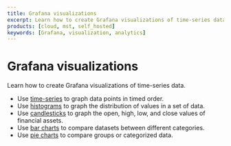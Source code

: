 ```yaml
---
title: Grafana visualizations
excerpt: Learn how to create Grafana visualizations of time-series data
products: [cloud, mst, self_hosted]
keywords: [Grafana, visualization, analytics]
---
```


# Grafana visualizations

Learn how to create Grafana visualizations of time-series data.

*   Use [time-series][time-series] to graph data points in timed order.
*   Use [histograms][histograms] to graph the distribution of values in a set of
  data.
*   Use [candlesticks][candlestick] to graph the open, high, low, and close values
  of financial assets.
*   Use [bar charts][bar-chart] to compare datasets between different categories.
*   Use [pie charts][pie-chart] to compare groups or categorized data.

[bar-chart]: /tutorials/:currentVersion:/grafana/visualizations/bar-chart
[pie-chart]: /tutorials/:currentVersion:/grafana/visualizations/pie-chart
[candlestick]: /tutorials/:currentVersion:/grafana/visualizations/candlestick
[histograms]: /tutorials/:currentVersion:/grafana/visualizations/histograms
[time-series]: /tutorials/:currentVersion:/grafana/visualizations/time-series
